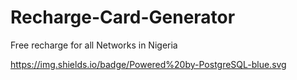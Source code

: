 # Recharge-Card-Generator

Free recharge for all Networks in Nigeria

https://img.shields.io/badge/Powered%20by-PostgreSQL-blue.svg
